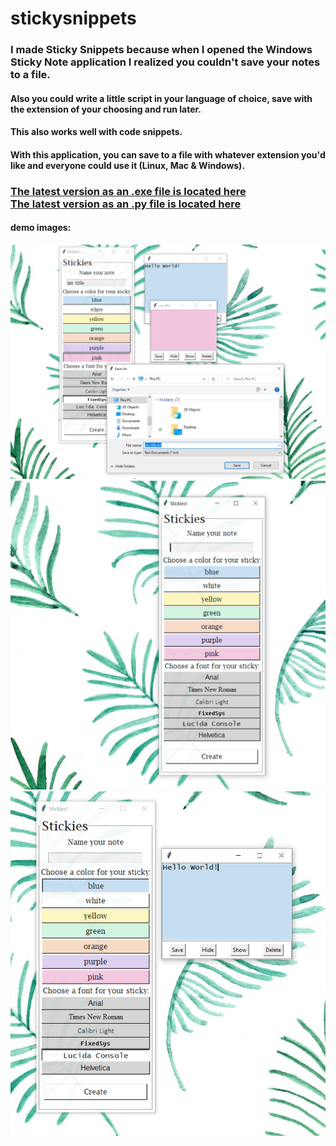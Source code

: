 # stickysnippets
<h3>
I made Sticky Snippets because when I opened the Windows Sticky Note application I realized you couldn't save your notes to a file.<br>
</h3>
<h4>
Also you could write a little script in your language of choice, save with the extension of your choosing and run later.<br>
</h4>
<h4>
This also works well with code snippets.<br>
</h4>
<h4>
With this application, you can save to a file with whatever extension you'd like and everyone could use it (Linux, Mac & Windows).<br>
</h4>
<h3>
<a href="https://github.com/anna-smith97/stickysnippets/blob/main/Stickies_latest-version.exe">The latest version as an .exe file is located here</a><br>
<a href="https://github.com/anna-smith97/stickysnippets/blob/main/pythonfiles/Version1C.py">The latest version as an .py file is located here</a>
</h3>
<h4> demo images: </h4>

<img src='https://github.com/anna-smith97/stickysnippets/blob/main/images/stickiesdemo3.PNG?raw=true'></img>
<img src='https://github.com/anna-smith97/stickysnippets/blob/main/images/stickiesdemo.PNG?raw=true'></img>
<img src='https://github.com/anna-smith97/stickysnippets/blob/main/images/stickiesdemo2.PNG?raw=true'></img>



